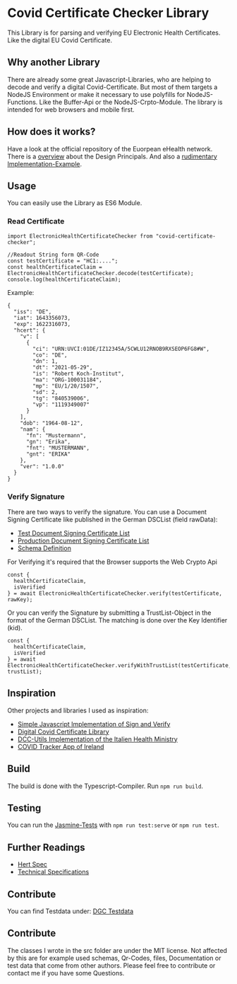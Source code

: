 # Covid Certificate Checker Library
This Library is for parsing and verifying EU Electronic Health Certificates. Like the digital EU Covid Certificate.
## Why another Library
There are already some great Javascript-Libraries, who are helping to decode and verify a digital Covid-Certificate. 
But most of them targets a NodeJS Environment or make it necessary to use polyfills for NodeJS-Functions. 
Like the Buffer-Api or the NodeJS-Crpto-Module. The library is intended for web browsers and mobile first.
## How does it works?
Have a look at the official repository of the Euorpean eHealth network. 
There is a [overview](https://github.com/ehn-dcc-development/hcert-spec/blob/main/README.md) about the Design Principals. And also a [rudimentary Implementation-Example](https://github.com/ehn-dcc-development/ehn-sign-verify-javascript-trivial).
## Usage
You can easily use the Library as ES6 Module.

### Read Certificate
```
import ElectronicHealthCertificateChecker from "covid-certificate-checker";

//Readout String form QR-Code
const testCertificate = "HC1:....";
const healthCertificateClaim = ElectronicHealthCertificateChecker.decode(testCertificate);
console.log(healthCertificateClaim);
```
Example:
```
{
  "iss": "DE",
  "iat": 1643356073,
  "exp": 1622316073,
  "hcert": {
    "v": [
      {
        "ci": "URN:UVCI:01DE/IZ12345A/5CWLU12RNOB9RXSEOP6FG8#W",
        "co": "DE",
        "dn": 1,
        "dt": "2021-05-29",
        "is": "Robert Koch-Institut",
        "ma": "ORG-100031184",
        "mp": "EU/1/20/1507",
        "sd": 2,
        "tg": "840539006",
        "vp": "1119349007"
      }
    ],
    "dob": "1964-08-12",
    "nam": {
      "fn": "Mustermann",
      "gn": "Erika",
      "fnt": "MUSTERMANN",
      "gnt": "ERIKA"
    },
    "ver": "1.0.0"
  }
}
```

### Verify Signature
There are two ways to verify the signature. You can use a Document Signing Certificate like published in the German DSCList (field rawData):
* [Test Document Signing Certificate List](https://de.test.dscg.ubirch.com/trustList/DSC/)
* [Production Document Signing Certificate List](https://de.dscg.ubirch.com/trustList/DSC/)
* [Schema Definition](https://github.com/Digitaler-Impfnachweis/certification-apis/tree/master/dsc-update)

For Verifying it's required that the Browser supports the Web Crypto Api
```
const {
  healthCertificateClaim,
  isVerified
} = await ElectronicHealthCertificateChecker.verify(testCertificate, rawKey);
```
Or you can verify the Signature by submitting a TrustList-Object in the format of the German DSCList. The matching is done over the Key Identifier (kid).
```
const {
  healthCertificateClaim,
  isVerified
} = await ElectronicHealthCertificateChecker.verifyWithTrustList(testCertificate, trustList);
```

## Inspiration
Other projects and libraries I used as inspiration:
* [Simple Javascript Implementation of Sign and Verify](https://github.com/ehn-dcc-development/ehn-sign-verify-javascript-trivial)
* [Digital Covid Certificate Library](https://github.com/btielen/covid-certificate)
* [DCC-Utils Implementation of the Italien Health Ministry](https://github.com/ministero-salute/dcc-utils)
* [COVID Tracker App of Ireland](https://github.com/HSEIreland/covid-tracker-app)

## Build
The build is done with the Typescript-Compiler. Run ``npm run build``.
## Testing
You can run the [Jasmine-Tests](https://jasmine.github.io/setup/browser.html) with ``npm run test:serve`` or ``npm run test``.
## Further Readings
* [Hert Spec](https://github.com/ehn-dcc-development/hcert-spec/blob/main/hcert_spec.md)
* [Technical Specifications](https://ec.europa.eu/health/system/files/2021-04/digital-green-certificates_v3_en_0.pdf)
## Contribute
You can find Testdata under: [DGC Testdata](https://github.com/eu-digital-green-certificates/dgc-testdata)
## Contribute
The classes I wrote in the src folder are under the MIT license. Not affected by this are for example used schemas, Qr-Codes, files, Documentation or test data that come from other authors.
Please feel free to contribute or contact me if you have some Questions. 
